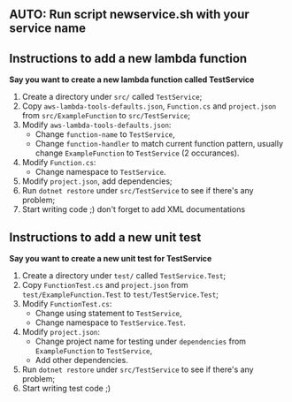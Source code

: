 ## AUTO: Run script newservice.sh with your service name

## Instructions to add a new lambda function
**Say you want to create a new lambda function called TestService**

1. Create a directory under `src/` called `TestService`;
1. Copy `aws-lambda-tools-defaults.json`, `Function.cs` and `project.json` from `src/ExampleFunction` to `src/TestService`;
1. Modify `aws-lambda-tools-defaults.json`:
    - Change `function-name` to `TestService`,
    - Change `function-handler` to match current function pattern, usually change `ExampleFunction` to `TestService` (2 occurances).
1. Modify `Function.cs`:
    - Change namespace to `TestService`.
1. Modify `project.json`, add dependencies;
1. Run `dotnet restore` under `src/TestService` to see if there's any problem;
1. Start writing code ;) don't forget to add XML documentations

## Instructions to add a new unit test
**Say you want to create a new unit test for TestService**

1. Create a directory under `test/` called `TestService.Test`;
1. Copy `FunctionTest.cs` and `project.json` from `test/ExampleFunction.Test` to `test/TestService.Test`;
1. Modify `FunctionTest.cs`:
    - Change using statement to `TestService`,
    - Change namespace to `TestService.Test`.
1. Modify `project.json`:
    - Change project name for testing under `dependencies` from `ExampleFunction` to `TestService`,
    - Add other dependencies.
1. Run `dotnet restore` under `src/TestService` to see if there's any problem;
1. Start writing test code ;)
